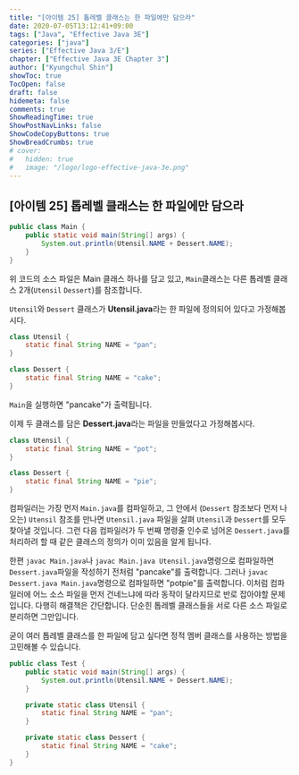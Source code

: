 ```yaml
---
title: "[아이템 25] 톱레벨 클래스는 한 파일에만 담으라"
date: 2020-07-05T13:12:41+09:00
tags: ["Java", "Effective Java 3E"]
categories: ["java"]
series: ["Effective Java 3/E"]
chapter: ["Effective Java 3E Chapter 3"]
author: ["Kyungchul Shin"]
showToc: true
TocOpen: false
draft: false
hidemeta: false
comments: true
ShowReadingTime: true
ShowPostNavLinks: false
ShowCodeCopyButtons: true
ShowBreadCrumbs: true
# cover:
#   hidden: true
#   image: "/logo/logo-effective-java-3e.png"
---
```

## [아이템 25] 톱레벨 클래스는 한 파일에만 담으라
``` java
public class Main {
    public static void main(String[] args) {
        System.out.println(Utensil.NAME + Dessert.NAME);
    }
}
```
위 코드의 소스 파일은 Main 클래스 하나를 담고 있고, `Main`클래스는 다른 톱레벨 클래스 2개(`Utensil` `Dessert`)를 참조합니다.
   
`Utensil`와 `Dessert` 클래스가 **Utensil.java**라는 한 파일에 정의되어 있다고 가정해봅시다. 
``` java
class Utensil {
    static final String NAME = "pan";
}

class Dessert {
    static final String NAME = "cake";
}
```
`Main`을 실행하면 "pancake"가 출력됩니다.
   
이제 두 클래스를 담은 **Dessert.java**라는 파일을 만들었다고 가정해봅시다.
``` java
class Utensil {
    static final String NAME = "pot";
}

class Dessert {
    static final String NAME = "pie";
}
```
컴파일러는 가장 먼저 `Main.java`를 컴파일하고, 그 안에서 (`Dessert` 참조보다 먼저 나오는) `Utensil` 참조를 만나면 `Utensil.java` 파일을 살펴 `Utensil`과 `Dessert`를 모두 찾아낼 것입니다. 그런 다음 컴파일러가 두 번째 명령줄 인수로 넘어온 `Dessert.java`를 처리하려 할 때 같은 클래스의 정의가 이미 있음을 알게 됩니다.
   
한편 `javac Main.java`나 `javac Main.java Utensil.java`명령으로 컴파일하면 `Dessert.java`파일을 작성하기 전처럼 "pancake"를 출력합니다. 그러나 `javac Dessert.java Main.java`명령으로 컴파일하면 "potpie"를 출력합니다. 이처럼 컴파일러에 어느 소스 파일을 먼저 건네느냐에 따라 동작이 달라지므로 반로 잡아야할 문제입니다. 다행히 해결책은 간단합니다. 단순힌 톱레벨 클래스들을 서로 다른 소스 파일로 분리하면 그만입니다.
   
굳이 여러 톱레벨 클래스를 한 파일에 담고 싶다면 정적 멤버 클래스를 사용하는 방법을 고민해볼 수 있습니다.
``` java
public class Test {
    public static void main(String[] args) {
        System.out.println(Utensil.NAME + Dessert.NAME);
    }

    private static class Utensil {
        static final String NAME = "pan";
    }

    private static class Dessert {
        static final String NAME = "cake";
    }
}
```
